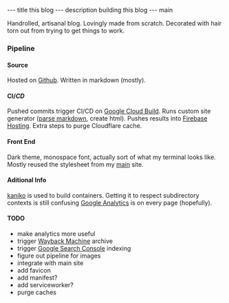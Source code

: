 --- title
this blog
--- description
building this blog
--- main


Handrolled, artisanal blog.
Lovingly made from scratch.
Decorated with hair torn out from trying to get things to work.

### Pipeline

#### Source

Hosted on [Github](https://github.com/seankhliao/com-seankhliao-blog).
Written in markdown (mostly).

#### CI/_CD_

Pushed commits trigger CI/CD on [Google Cloud Build](https://cloud.google.com/cloud-build/).
Runs custom site generator ([parse markdown](https://github.com/russross/blackfriday), create html).
Pushes results into [Firebase Hosting](https://firebase.google.com/products/hosting/).
Extra steps to purge Cloudflare cache.

#### Front End

Dark theme, monospace font, actually sort of what my terminal looks like.
Mostly reused the stylesheet from my [main](https://seankhliao.com) site.

#### Aditional Info

[kaniko](https://github.com/GoogleContainerTools/kaniko) is used to build containers.
Getting it to respect subdirectory contexts is still confusing
[Google Analytics](https://analytics.google.com/analytics/web/) is on every page (hopefully).

#### TODO

- make analytics more useful
- trigger [Wayback Machine](web.archive.org) archive
- trigger [Google Search Console](https://search.google.com/search-console/about) indexing
- figure out pipeline for images
- integrate with main site
- add favicon
- add manifest?
- add serviceworker?
- purge caches
